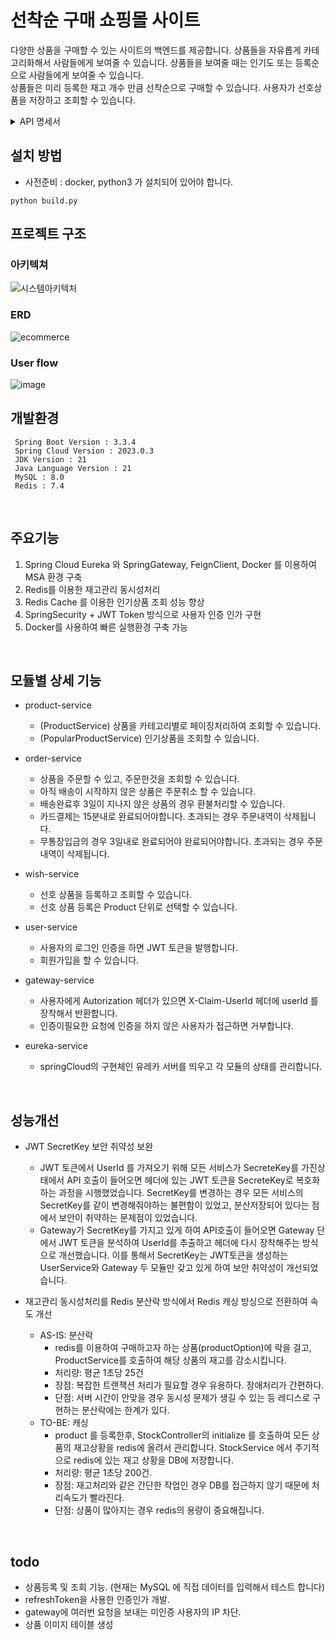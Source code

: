 # 선착순 구매 쇼핑몰 사이트
다양한 상품을 구매할 수 있는 사이트의 백엔드를 제공합니다. 
상품들을 자유롭게 카테고리화해서 사람들에게 보여줄 수 있습니다.
상품들을 보여줄 때는 인기도 또는 등록순으로 사람들에게 보여줄 수 있습니다.  
상품들은 미리 등록한 재고 개수 만큼 선착순으로 구매할 수 있습니다.
사용자가 선호상품을 저장하고 조회할 수 있습니다. 

<details>
   <summary> API 명세서 </summary>
- 회원가입

![image](https://github.com/user-attachments/assets/4fb18921-305e-49dd-8254-2468d7e4dabb)


- 로그인

![image](https://github.com/user-attachments/assets/06b93037-d24d-4201-b060-3400dbeebae8)


- 상품조회

![image](https://github.com/user-attachments/assets/d038c7cb-c156-4335-853b-4f4d9bdb5512)


- 조회결과
    
    ```jsx
    {
        "totalCount": 4,
        "cursor": null,
        "orderResponses": [
            {
                "productId": 5,
                "name": "니트 스웨터",
                "mainImage": null,
                "price": 1,
                "options": [
                    "베이지",
                    "그레이"
                ]
            },
            {
                "productId": 4,
                "name": "가죽 재킷",
                "mainImage": null,
                "price": 1,
                "options": [
                    "브라운",
                    "블랙"
                ]
            },
            {
                "productId": 3,
                "name": "캐주얼 셔츠",
                "mainImage": null,
                "price": 1,
                "options": [
                    "화이트",
                    "스카이블루"
                ]
            },
            {
                "productId": 1,
                "name": "프리미엄 티셔츠",
                "mainImage": null,
                "price": 1,
                "options": [
                    "화이트",
                    "블랙",
                    "네이비"
                ]
            }
        ]
    }
    ```
    

- 상품 상세조회

![image](https://github.com/user-attachments/assets/4d8e8ca5-0c38-4c75-99f9-312efe275557)


- wish_list 조회

![image](https://github.com/user-attachments/assets/a3ca9707-73a2-41b1-9dbc-dab9443a6fe3)

- wish_list 추가

![image](https://github.com/user-attachments/assets/e995714a-3db9-4fd6-be00-3982f410d4e3)

- wish_list 삭제

![image](https://github.com/user-attachments/assets/05c5b28f-db84-42a0-af70-ba51bdde53ad)

- 상품주문

![image](https://github.com/user-attachments/assets/08a4208d-9420-4e39-8c37-5fcc1631a06c)

- 상품주문취소

![image](https://github.com/user-attachments/assets/ccd1a5ec-4483-4125-aee9-140b96e95617)

</details>

## 설치 방법
- 사전준비 : docker, python3 가 설치되어 있어야 합니다. 

```
python build.py
```

## 프로젝트 구조

### 아키텍쳐
![시스템아키텍처](https://github.com/user-attachments/assets/637cbf36-14de-4f20-97e6-c2856f98dd78)


### ERD
![ecommerce](https://github.com/user-attachments/assets/3869f074-1e8f-4537-a578-838c98153285)


### User flow
![image](https://github.com/user-attachments/assets/be04aaba-0834-4674-b020-c57df76a9563)
<br/>
## 개발환경
```
 Spring Boot Version : 3.3.4
 Spring Cloud Version : 2023.0.3
 JDK Version : 21
 Java Language Version : 21
 MySQL : 8.0
 Redis : 7.4
```

<br/>

## 주요기능
1. Spring Cloud Eureka 와 SpringGateway, FeignClient, Docker 를 이용하여 MSA 환경 구축
2. Redis를 이용한 재고관리 동시성처리
3. Redis Cache 를 이용한 인기상품 조회 성능 향상
4. SpringSecurity + JWT Token 방식으로 사용자 인증 인가 구현
5. Docker를 사용하여 빠른 실행환경 구축 가능   

<br/>

## 모듈별 상세 기능
- product-service
  * (ProductService) 상품을 카테고리별로 페이징처리하여 조회할 수 있습니다. 
  * (PopularProductService) 인기상품을 조회할 수 있습니다.
 
- order-service
  * 상품을 주문할 수 있고, 주문한것을 조회할 수 있습니다.
  * 아직 배송이 시작하지 않은 상품은 주문취소 할 수 있습니다.
  * 배송완료후 3일이 지나지 않은 상품의 경우 환불처리할 수 있습니다.
  * 카드결제는 15분내로 완료되어야합니다. 초과되는 경우 주문내역이 삭제됩니다.
  * 무통장입금의 경우 3일내로 완료되어야 완료되어야합니다. 초과되는 경우 주문내역이 삭제됩니다.
 
- wish-service
   * 선호 상품을 등록하고 조회할 수 있습니다.
   * 선호 상품 등록은 Product 단위로 선택할 수 있습니다.

- user-service
   * 사용자의 로그인 인증을 하면 JWT 토큰을 발행합니다.
   * 회원가입을 할 수 있습니다.
 
- gateway-service
   * 사용자에게 Autorization 헤더가 있으면 X-Claim-UserId 헤더에 userId 를 장착해서 반환합니다.
   * 인증이필요한 요청에 인증을 하지 않은 사용자가 접근하면 거부합니다.
 
- eureka-service
  * springCloud의 구현체인 유레카 서버를 띄우고 각 모듈의 상태를 관리합니다.

<br/>

## 성능개선
* JWT SecretKey 보안 취약성 보완
   * JWT 토큰에서 UserId 를 가져오기 위해 모든 서비스가 SecreteKey를 가진상태에서 API 호출이 들어오면 헤더에 있는 JWT 토큰을 SecreteKey로 복호화하는 과정을 시행했었습니다. SecretKey를 변경하는 경우 모든 서비스의 SecretKey를 같이 변경해줘야하는 불편함이 있었고, 분산저장되어 있다는 점에서 보안이 취약하는 문제점이 있었습니다.
   * Gateway가 SecretKey를 가지고 있게 하여 API호출이 들어오면 Gateway 단에서 JWT 토큰을 분석하여 UserId를 추출하고 헤더에 다시 장착해주는 방식으로 개선했습니다. 이를 통해서 SecretKey는 JWT토큰을 생성하는 UserService와 Gateway 두 모듈만 갖고 있게 하여 보안 취약성이 개선되었습니다.  

* 재고관리 동시성처리를 Redis 분산락 방식에서 Redis 캐싱 방싱으로 전환하여 속도 개선
  * AS-IS: 분산락
    * redis를 이용하여 구매하고자 하는 상품(productOption)에 락을 걸고, ProductService를 호출하여 해당 상품의 재고를 감소시킵니다.
    * 처리량: 평균 1초당 25건
    * 장점: 복잡한 트랜잭션 처리가 필요할 경우 유용하다. 장애처리가 간편하다. 
    * 단점: 서버 시간이 안맞을 경우 동시성 문제가 생길 수 있는 등 레디스로 구현하는 분산락에는 한계가 있다. 
  * TO-BE: 캐싱
    * product 를 등록한후, StockController의 initialize 를 호출하여 모든 상품의 재고상황을 redis에 올려서 관리합니다. StockService 에서 주기적으로 redis에 있는 재고 상황을 DB에 저장합니다.
    * 처리량: 평균 1초당 200건.
    * 장점: 재고처리와 같은 간단한 작업인 경우 DB를 접근하지 않기 때문에 처리속도가 빨라진다. 
    * 단점: 상품이 많아지는 경우 redis의 용량이 중요해집니다.
   
<br/> 

## todo
- 상품등록 및 조회 기능. (현재는 MySQL 에 직접 데이터를 입력해서 테스트 합니다)
- refreshToken을 사용한 인증인가 개발.
- gateway에 여러번 요청을 보내는 미인증 사용자의 IP 차단.
- 상품 이미지 테이블 생성
